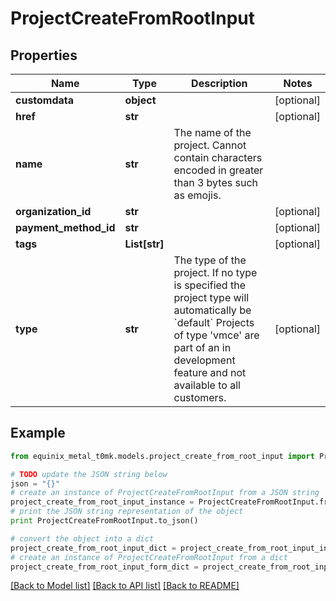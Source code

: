# ProjectCreateFromRootInput


## Properties
Name | Type | Description | Notes
------------ | ------------- | ------------- | -------------
**customdata** | **object** |  | [optional] 
**href** | **str** |  | [optional] 
**name** | **str** | The name of the project. Cannot contain characters encoded in greater than 3 bytes such as emojis. | 
**organization_id** | **str** |  | [optional] 
**payment_method_id** | **str** |  | [optional] 
**tags** | **List[str]** |  | [optional] 
**type** | **str** | The type of the project. If no type is specified the project type will automatically be &#x60;default&#x60; Projects of type &#39;vmce&#39; are part of an in development feature and not available to all customers. | [optional] 

## Example

```python
from equinix_metal_t0mk.models.project_create_from_root_input import ProjectCreateFromRootInput

# TODO update the JSON string below
json = "{}"
# create an instance of ProjectCreateFromRootInput from a JSON string
project_create_from_root_input_instance = ProjectCreateFromRootInput.from_json(json)
# print the JSON string representation of the object
print ProjectCreateFromRootInput.to_json()

# convert the object into a dict
project_create_from_root_input_dict = project_create_from_root_input_instance.to_dict()
# create an instance of ProjectCreateFromRootInput from a dict
project_create_from_root_input_form_dict = project_create_from_root_input.from_dict(project_create_from_root_input_dict)
```
[[Back to Model list]](../README.md#documentation-for-models) [[Back to API list]](../README.md#documentation-for-api-endpoints) [[Back to README]](../README.md)


